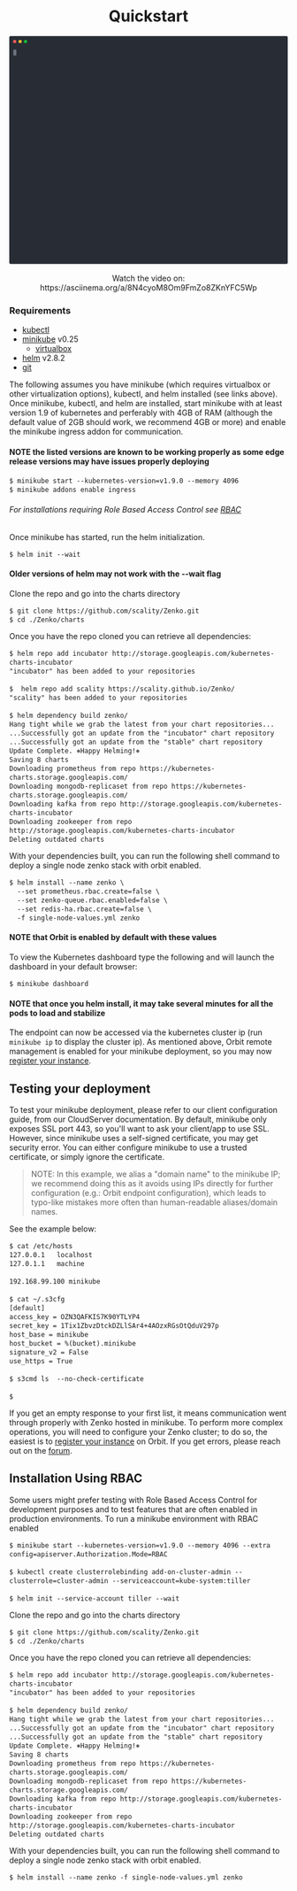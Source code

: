  <h1 align="center">Quickstart</h1> 

<p align="center">
  <img width="600" src="../assets/minikube-demo.svg">
</p>

<p align="center">Watch the video on: https://asciinema.org/a/8N4cyoM8Om9FmZo8ZKnYFC5Wp
</p>

### Requirements
- [kubectl](https://kubernetes.io/docs/tasks/tools/install-kubectl/)
- [minikube](https://github.com/kubernetes/minikube/#installation) v0.25
  - [virtualbox](https://www.virtualbox.org/wiki/Downloads)
- [helm](https://github.com/kubernetes/helm#install) v2.8.2
- [git](https://git-scm.com/book/en/v2/Getting-Started-Installing-Git)

The following assumes you have minikube (which requires virtualbox or other virtualization options),
kubectl, and helm installed (see links above). Once minikube, kubectl, and helm are installed,
start minikube with at least version 1.9 of kubernetes and perferably with 4GB of RAM (although the
default value of 2GB should work, we recommend 4GB or more) and enable the minikube ingress addon for communication.
#### NOTE the listed versions are known to be working properly as some edge release versions may have issues properly deploying
```shell
$ minikube start --kubernetes-version=v1.9.0 --memory 4096
$ minikube addons enable ingress
```
###### For installations requiring Role Based Access Control see [RBAC](#installation-using-rbac)

Once minikube has started, run the helm initialization.
```
$ helm init --wait
```
#### Older versions of helm may not work with the --wait flag

Clone the repo and go into the charts directory
```shell
$ git clone https://github.com/scality/Zenko.git
$ cd ./Zenko/charts
```

Once you have the repo cloned you can retrieve all dependencies:

```shell
$ helm repo add incubator http://storage.googleapis.com/kubernetes-charts-incubator
"incubator" has been added to your repositories

$  helm repo add scality https://scality.github.io/Zenko/
"scality" has been added to your repositories

$ helm dependency build zenko/
Hang tight while we grab the latest from your chart repositories...
...Successfully got an update from the "incubator" chart repository
...Successfully got an update from the "stable" chart repository
Update Complete. ⎈Happy Helming!⎈
Saving 8 charts
Downloading prometheus from repo https://kubernetes-charts.storage.googleapis.com/
Downloading mongodb-replicaset from repo https://kubernetes-charts.storage.googleapis.com/
Downloading kafka from repo http://storage.googleapis.com/kubernetes-charts-incubator
Downloading zookeeper from repo http://storage.googleapis.com/kubernetes-charts-incubator
Deleting outdated charts
```

With your dependencies built, you can run the following shell command to deploy a single node zenko stack with orbit enabled.
```shell
$ helm install --name zenko \
  --set prometheus.rbac.create=false \
  --set zenko-queue.rbac.enabled=false \
  --set redis-ha.rbac.create=false \
  -f single-node-values.yml zenko
```
#### NOTE that Orbit is enabled by default with these values

To view the Kubernetes dashboard type the following and will launch the dashboard in your default browser:
```shell
$ minikube dashboard
```
#### NOTE that once you helm install, it may take several minutes for all the pods to load and stabilize

The endpoint can now be accessed via the kubernetes cluster ip (run
```minikube ip``` to display the cluster ip). As mentioned above, Orbit remote
management is enabled for your minikube deployment, so you may now
[register your instance](../docs/orbit_registration.md).

## Testing your deployment

To test your minikube deployment, please refer to our client configuration guide,
from our CloudServer documentation. By default, minikube only exposes SSL port
443, so you'll want to ask your client/app to use SSL. However, since minikube
uses a self-signed certificate, you may get security error. You can either
configure minikube to use a trusted certificate, or simply ignore the
certificate.

> NOTE: In this example, we alias a "domain name" to the minikube IP; we
> recommend doing this as it avoids using IPs directly for further configuration
> (e.g.: Orbit endpoint configuration), which leads to typo-like mistakes more
> often than human-readable aliases/domain names.

See the example below:

```shell
$ cat /etc/hosts
127.0.0.1   localhost
127.0.1.1   machine

192.168.99.100 minikube

$ cat ~/.s3cfg
[default]
access_key = OZN3QAFKIS7K90YTLYP4
secret_key = 1Tix1ZbvzDtckDZLlSAr4+4AOzxRGsOtQduV297p
host_base = minikube
host_bucket = %(bucket).minikube
signature_v2 = False
use_https = True

$ s3cmd ls  --no-check-certificate

$
```

If you get an empty response to your first list, it means communication went
through properly with Zenko hosted in minikube.
To perform more complex operations, you will need to configure your Zenko
cluster; to do so, the easiest is to
[register your instance](../docs/orbit_registation.md) on Orbit.
If you get errors, please reach out on the [forum](https://forum.zenko.io/).

## Installation Using RBAC
Some users might prefer testing with Role Based Access Control for development purposes and to
test features that are often enabled in production environments. To run a minikube environment
with RBAC enabled

```shell
$ minikube start --kubernetes-version=v1.9.0 --memory 4096 --extra config=apiserver.Authorization.Mode=RBAC

$ kubectl create clusterrolebinding add-on-cluster-admin --clusterrole=cluster-admin --serviceaccount=kube-system:tiller

$ helm init --service-account tiller --wait
```

Clone the repo and go into the charts directory
```shell
$ git clone https://github.com/scality/Zenko.git
$ cd ./Zenko/charts
```

Once you have the repo cloned you can retrieve all dependencies:
```shell
$ helm repo add incubator http://storage.googleapis.com/kubernetes-charts-incubator
"incubator" has been added to your repositories

$ helm dependency build zenko/
Hang tight while we grab the latest from your chart repositories...
...Successfully got an update from the "incubator" chart repository
...Successfully got an update from the "stable" chart repository
Update Complete. ⎈Happy Helming!⎈
Saving 8 charts
Downloading prometheus from repo https://kubernetes-charts.storage.googleapis.com/
Downloading mongodb-replicaset from repo https://kubernetes-charts.storage.googleapis.com/
Downloading kafka from repo http://storage.googleapis.com/kubernetes-charts-incubator
Downloading zookeeper from repo http://storage.googleapis.com/kubernetes-charts-incubator
Deleting outdated charts
```

With your dependencies built, you can run the following shell command to deploy a single node zenko stack with orbit enabled.
```shell
$ helm install --name zenko -f single-node-values.yml zenko
```
